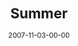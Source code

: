 ---
layout: message
category: message
series: "Seasons"
title: "Summer"
date: 2007-11-03-00-00
message_id: 464
audio: "http://s3.amazonaws.com/crossroads-media/message/audio/Seasons_04_Summer_11_04_07_Brian_Tome.mp3"
audio-duration: "37:51"
explicit: false
---